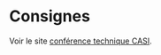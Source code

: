 # Consignes
Voir le site [conférence technique CASI](http://prodageo.insa-rouen.fr/casi/confperso/main.html).
